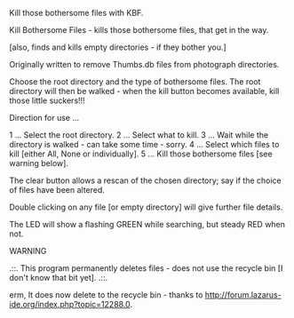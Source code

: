 Kill those bothersome files with KBF.

Kill Bothersome Files - kills those bothersome files, that get in the way.

[also, finds and kills empty directories - if they bother you.]

Originally written to remove Thumbs.db files from photograph directories.


Choose the root directory and the type of bothersome files.
The root directory will then be walked - when the kill button becomes available, kill those little suckers!!!

Direction for use ...

1 ... Select the root directory.
2 ... Select what to kill.
3 ... Wait while the directory is walked - can take some time - sorry.
4 ... Select which files to kill [either All, None or individually].
5 ... Kill those bothersome files [see warning below].

The clear button allows a rescan of the chosen directory; say if the choice of files have been altered.

Double clicking on any file [or empty directory] will give further file details.


The LED will show a flashing GREEN while searching, but steady RED when not.

WARNING

.::. This program permanently deletes files - does not use the recycle bin [I don't know that bit yet]. .::.

erm,  It does now delete to the recycle bin - thanks to http://forum.lazarus-ide.org/index.php?topic=12288.0.
